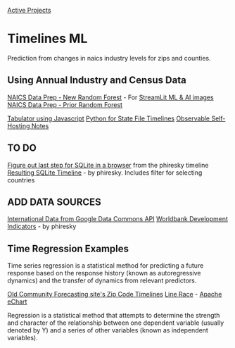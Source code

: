 [Active Projects](../../io/)

# Timelines ML

Prediction from changes in naics industry levels for zips and counties.

## Using Annual Industry and Census Data

[NAICS Data Prep - New Random Forest](training/naics/) - For [StreamLit ML & AI images](../research/stream/)
[NAICS Data Prep - Prior Random Forest](prep/all/)

[Tabulator using Javascript](tabulator/)
[Python for State File Timelines](prep/industries/)
[Observable Self-Hosting Notes](observable/)

## TO DO
[Figure out last step for SQLite in a browser](sqlite/phiresky/) from the phiresky timeline
[Resulting SQLite Timeline](https://phiresky.github.io/blog/2021/hosting-sqlite-databases-on-github-pages/) - by phiresky. Includes filter for selecting countries

## ADD DATA SOURCES

[International Data from Google Data Commons API](../international/)
[Worldbank Development Indicators](https://github.com/phiresky/world-development-indicators-sqlite/) - by phiresky

## Time Regression Examples

Time series regression is a statistical method for predicting a future response based on the response history (known as autoregressive dynamics) and the transfer of dynamics from relevant predictors.

[Old Community Forecasting site's Zip Code Timelines](/community-forecasting/?page=zip/#zip=30318)
[Line Race](../../line-race.html) - [Apache eChart](https://echarts.apache.org/examples/en/editor.html?c=line-race)

Regression is a statistical method that attempts to determine the strength and character of the relationship between one dependent variable (usually denoted by Y) and a series of other variables (known as independent variables).

